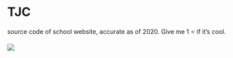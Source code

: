 # TJC
source code of school website, accurate as of 2020. Give me 1 ⭐️ if it’s cool.

<p align="left">
  <img src="https://www.temasekjc.moe.edu.sg/qql/slot/u550/nstyle/footer/logo.png" />
</p>
